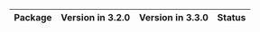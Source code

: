 <!-- markdown-link-check-disable -->

| Package   | Version in 3.2.0   | Version in 3.3.0   | Status   |
|-----------|--------------------|--------------------|----------|